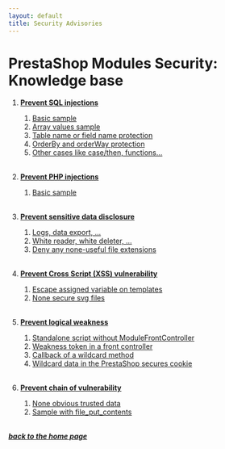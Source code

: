 ```yaml
---
layout: default
title: Security Advisories
---
```


# PrestaShop Modules Security: Knowledge base


1. **[Prevent SQL injections](/sql_injections.md)**
    1. [Basic sample](/sql_injections.md#basic-sample)
    2. [Array values sample](/sql_injections.md#array-values-sample)
    3. [Table name or field name protection](/sql_injections.md#table-name-or-field-name-protection)
    4. [OrderBy and orderWay protection](/sql_injections.md#orderby-and-orderway-protection)
    5. [Other cases like case/then, functions…](/sql_injections.md#other-cases-like-casethen-functions)
<br><br>

2. **[Prevent PHP injections](/php_injections.md)**
    1. [Basic sample](/php_injections.md#basic-sample)
<br><br>

3. **[Prevent sensitive data disclosure](/sensitive_data_disclosure.md)**
    1. [Logs, data export, …](/sensitive_data_disclosure.md#logs-data-export-)
    2. [White reader, white deleter, …](/sensitive_data_disclosure.md#white-reader-white-deleter-)
    3. [Deny any none-useful file extensions](/sensitive_data_disclosure.md#deny-any-none-useful-file-extensions)
<br><br>

4. **[Prevent Cross Script (XSS) vulnerability](/cross_script_vulnerability.md)**
    1. [Escape assigned variable on templates](/cross_script_vulnerability.md#escape-assigned-variable-on-templates)
    2. [None secure svg files](/cross_script_vulnerability.md#none-secure-svg-files)
<br><br>

5. **[Prevent logical weakness](/logical_weakness.md)**
    1. [Standalone script without ModuleFrontController](/logical_weakness.md#standalone-script-without-modulefrontcontroller)
    2. [Weakness token in a front controller](/logical_weakness.md#weakness-token-in-a-front-controller)
    3. [Callback of a wildcard method](/logical_weakness.md#callback-of-a-wildcard-method)
    4. [Wildcard data in the PrestaShop secures cookie](/logical_weakness.md#wildcard-data-in-the-prestashop-secures-cookie)
<br><br>

6. **[Prevent chain of vulnerability](/chain_of_vulnerability.md)**
    1. [None obvious trusted data](/chain_of_vulnerability.md#none-obvious-trusted-data)
    2. [Sample with file_put_contents](/chain_of_vulnerability.md#sample-with-file_put_contents)
<br><br>

***[back to the home page](/../index.md)***

